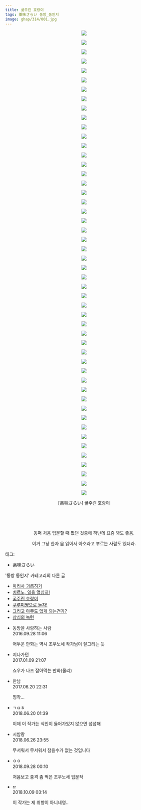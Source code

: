 ```yaml
---
title: 굶주린 호랑이
tags: 薬味さらい 동방_동인지
image: ghap/314/001.jpg
---
```

<div class="article">
<p style="text-align: center; clear: none; float: none;"><img src="{{ site.nasurl }}/ghap/314/001.jpg"/></p>
<p style="text-align: center; clear: none; float: none;"><img src="{{ site.nasurl }}/ghap/314/002.jpg"/></p>
<p style="text-align: center; clear: none; float: none;"><img src="{{ site.nasurl }}/ghap/314/003.jpg"/></p>
<p style="text-align: center; clear: none; float: none;"><img src="{{ site.nasurl }}/ghap/314/004.jpg"/></p>
<p style="text-align: center; clear: none; float: none;"><img src="{{ site.nasurl }}/ghap/314/005.jpg"/></p>
<p style="text-align: center; clear: none; float: none;"><img src="{{ site.nasurl }}/ghap/314/006.jpg"/></p>
<p style="text-align: center; clear: none; float: none;"><img src="{{ site.nasurl }}/ghap/314/007.jpg"/></p>
<p style="text-align: center; clear: none; float: none;"><img src="{{ site.nasurl }}/ghap/314/008.jpg"/></p>
<p style="text-align: center; clear: none; float: none;"><img src="{{ site.nasurl }}/ghap/314/009.jpg"/></p>
<p style="text-align: center; clear: none; float: none;"><img src="{{ site.nasurl }}/ghap/314/010.jpg"/></p>
<p style="text-align: center; clear: none; float: none;"><img src="{{ site.nasurl }}/ghap/314/011.jpg"/></p>
<p style="text-align: center; clear: none; float: none;"><img src="{{ site.nasurl }}/ghap/314/012.jpg"/></p>
<p style="text-align: center; clear: none; float: none;"><img src="{{ site.nasurl }}/ghap/314/013.jpg"/></p>
<p style="text-align: center; clear: none; float: none;"><img src="{{ site.nasurl }}/ghap/314/014.jpg"/></p>
<p style="text-align: center; clear: none; float: none;"><img src="{{ site.nasurl }}/ghap/314/015.jpg"/></p>
<p style="text-align: center; clear: none; float: none;"><img src="{{ site.nasurl }}/ghap/314/016.jpg"/></p>
<p style="text-align: center; clear: none; float: none;"><img src="{{ site.nasurl }}/ghap/314/017.jpg"/></p>
<p style="text-align: center; clear: none; float: none;"><img src="{{ site.nasurl }}/ghap/314/018.jpg"/></p>
<p style="text-align: center; clear: none; float: none;"><img src="{{ site.nasurl }}/ghap/314/019.jpg"/></p>
<p style="text-align: center; clear: none; float: none;"><img src="{{ site.nasurl }}/ghap/314/020.jpg"/></p>
<p style="text-align: center; clear: none; float: none;"><img src="{{ site.nasurl }}/ghap/314/021.jpg"/></p>
<p style="text-align: center; clear: none; float: none;"><img src="{{ site.nasurl }}/ghap/314/022.jpg"/></p>
<p style="text-align: center; clear: none; float: none;"><img src="{{ site.nasurl }}/ghap/314/023.jpg"/></p>
<p style="text-align: center; clear: none; float: none;"><img src="{{ site.nasurl }}/ghap/314/024.jpg"/></p>
<p style="text-align: center; clear: none; float: none;"><img src="{{ site.nasurl }}/ghap/314/025.jpg"/></p>
<p style="text-align: center; clear: none; float: none;"><img src="{{ site.nasurl }}/ghap/314/026.jpg"/></p>
<p style="text-align: center; clear: none; float: none;"><img src="{{ site.nasurl }}/ghap/314/027.jpg"/></p>
<p style="text-align: center; clear: none; float: none;"><img src="{{ site.nasurl }}/ghap/314/028.jpg"/></p>
<p style="text-align: center; clear: none; float: none;"><img src="{{ site.nasurl }}/ghap/314/029.jpg"/></p>
<p style="text-align: center; clear: none; float: none;"><img src="{{ site.nasurl }}/ghap/314/030.jpg"/></p>
<p style="text-align: center; clear: none; float: none;"><img src="{{ site.nasurl }}/ghap/314/031.jpg"/></p>
<p style="text-align: center; clear: none; float: none;"><img src="{{ site.nasurl }}/ghap/314/032.jpg"/></p>
<p style="text-align: center; clear: none; float: none;"><img src="{{ site.nasurl }}/ghap/314/033.jpg"/></p>
<p style="text-align: center; clear: none; float: none;"><img src="{{ site.nasurl }}/ghap/314/034.jpg"/></p>
<p style="text-align: center; clear: none; float: none;"><img src="{{ site.nasurl }}/ghap/314/035.jpg"/></p>
<p style="text-align: center; clear: none; float: none;"><img src="{{ site.nasurl }}/ghap/314/036.jpg"/></p>
<p style="text-align: center; clear: none; float: none;"><img src="{{ site.nasurl }}/ghap/314/037.jpg"/></p>
<p style="text-align: center; clear: none; float: none;"><img src="{{ site.nasurl }}/ghap/314/038.jpg"/></p>
<p style="text-align: center; clear: none; float: none;"><img src="{{ site.nasurl }}/ghap/314/039.jpg"/></p>
<p style="text-align: center; clear: none; float: none;"><img src="{{ site.nasurl }}/ghap/314/040.jpg"/></p>
<p style="text-align: center; clear: none; float: none;"><img src="{{ site.nasurl }}/ghap/314/041.jpg"/></p>
<p style="text-align: center; clear: none; float: none;"><img src="{{ site.nasurl }}/ghap/314/042.jpg"/></p>
<p style="text-align: center; clear: none; float: none;"><img src="{{ site.nasurl }}/ghap/314/043.jpg"/></p>
<p style="text-align: center; clear: none; float: none;"><img src="{{ site.nasurl }}/ghap/314/044.jpg"/></p>
<p style="text-align: center; clear: none; float: none;"><img src="{{ site.nasurl }}/ghap/314/045.jpg"/></p>
<p style="text-align: center; clear: none; float: none;"><img src="{{ site.nasurl }}/ghap/314/046.jpg"/></p>
<p style="text-align: center; clear: none; float: none;"><img src="{{ site.nasurl }}/ghap/314/047.jpg"/></p>
<p style="text-align: center; clear: none; float: none;"><img src="{{ site.nasurl }}/ghap/314/048.jpg"/></p>
<p style="text-align: center; clear: none; float: none;"><img src="{{ site.nasurl }}/ghap/314/049.jpg"/></p>
<p style="text-align: center; clear: none; float: none;"><img src="{{ site.nasurl }}/ghap/314/050.jpg"/></p>
<p style="text-align: center; clear: none; float: none;">[薬味さらい] 굶주린 호랑이</p>
<p style="text-align: center; clear: none; float: none;"><br/></p>
<p style="text-align: center; clear: none; float: none;"><br/></p>
<p style="text-align: center; clear: none; float: none;">똥퍼 처음 입문할 때 봤던 것중에 하난데 요즘 봐도 좋음.</p>
<p style="text-align: center; clear: none; float: none;">이거 그냥 한자 음 읽어서 아호라고 부르는 사람도 있더라.</p>
</div><div class="tagTrail">
<p>태그: </p>
<ul>
<li>薬味さらい</li>
</ul>
</div><div class="another">
<p>'동방 동인지' 카테고리의 다른 글</p>
<ul>
<li><a href="/2016-06-20-ghap_316">마리사 괴롭히기</a></li>
<li><a href="/2016-06-20-ghap_315">치르노, 일을 열심히!</a></li>
<li><a href="/2016-06-20-ghap_314">굶주린 호랑이</a></li>
<li><a href="/2016-06-20-ghap_313">쿠루미쨩으로 놀자!</a></li>
<li><a href="/2016-06-20-ghap_312">그리고 아무도 없게 되는건가?</a></li>
<li><a href="/2016-06-20-ghap_311">상심의 녹턴</a></li>
</ul>
</div><div class="cb_module cb_fluid">
<div class="cb_wrt cb_profile">
<div class="comment">
<ul>
<li class="cb_thumb_off" id="comment14815421">
<div class="cb_comment_area">
<div class="cb_info_area">
<div class="cb_section">
<span class="cb_nick_name">동방을 사랑하는 사람</span>
</div>
<div class="cb_section">
<span class="cb_date">2016.09.28 11:06 </span>
</div>
</div>
<div class="cb_dsc_comment">
<p class="cb_dsc">
											어두운 만화는 역시 조우노세 작가님이 잘그리는 듯
										</p>
</div>
</div></li>
<li class="cb_thumb_off" id="comment14887425">
<div class="cb_comment_area">
<div class="cb_info_area">
<div class="cb_section">
<span class="cb_nick_name">지나가던</span>
</div>
<div class="cb_section">
<span class="cb_date">2017.01.09 21:07 </span>
</div>
</div>
<div class="cb_dsc_comment">
<p class="cb_dsc">
											쇼우가 나즈 잡아먹는 만화(물리)
										</p>
</div>
</div></li>
<li class="cb_thumb_off" id="comment15018509">
<div class="cb_comment_area">
<div class="cb_info_area">
<div class="cb_section">
<span class="cb_nick_name">만남</span>
</div>
<div class="cb_section">
<span class="cb_date">2017.06.20 22:31 </span>
</div>
</div>
<div class="cb_dsc_comment">
<p class="cb_dsc">
											띵작...
										</p>
</div>
</div></li>
<li class="cb_thumb_off" id="comment15272884">
<div class="cb_comment_area">
<div class="cb_info_area">
<div class="cb_section">
<span class="cb_nick_name">ㄱㅁㅎ</span>
</div>
<div class="cb_section">
<span class="cb_date">2018.06.20 01:39 </span>
</div>
</div>
<div class="cb_dsc_comment">
<p class="cb_dsc">
											이제 이 작가는 식인이 들어가있지 않으면 섭섭해
										</p>
</div>
</div></li>
<li class="cb_thumb_off" id="comment15277214">
<div class="cb_comment_area">
<div class="cb_info_area">
<div class="cb_section">
<span class="cb_nick_name">시밤쾅</span>
</div>
<div class="cb_section">
<span class="cb_date">2018.06.26 23:55 </span>
</div>
</div>
<div class="cb_dsc_comment">
<p class="cb_dsc">
											무서워서 무서워서 참을수가 없는 것입니다
										</p>
</div>
</div></li>
<li class="cb_thumb_off" id="comment15340848">
<div class="cb_comment_area">
<div class="cb_info_area">
<div class="cb_section">
<span class="cb_nick_name">ㅇㅇ</span>
</div>
<div class="cb_section">
<span class="cb_date">2018.09.28 00:10 </span>
</div>
</div>
<div class="cb_dsc_comment">
<p class="cb_dsc">
											처음보고 충격 좀 먹은 조우노세 입문작
										</p>
</div>
</div></li>
<li class="cb_thumb_off" id="comment15349085">
<div class="cb_comment_area">
<div class="cb_info_area">
<div class="cb_section">
<span class="cb_nick_name">rr</span>
</div>
<div class="cb_section">
<span class="cb_date">2018.10.09 03:14 </span>
</div>
</div>
<div class="cb_dsc_comment">
<p class="cb_dsc">
											이 작가는 제 취향이 아니네영..
										</p>
</div>
</div></li>
</ul>
</div>
</div><!-- commentList close -->
</div>